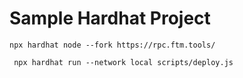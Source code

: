 # Sample Hardhat Project


```shell
npx hardhat node --fork https://rpc.ftm.tools/
```


```shell
 npx hardhat run --network local scripts/deploy.js 
```